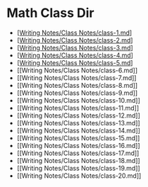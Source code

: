 # Math Class Dir
- [[Writing Notes/Class Notes/class-1.md]]
- [[Writing Notes/Class Notes/class-2.md]]
- [[Writing Notes/Class Notes/class-3.md]]
- [[Writing Notes/Class Notes/class-4.md]]
- [[Writing Notes/Class Notes/class-5.md]]
- [[Writing Notes/Class Notes/class-6.md]]
- [[Writing Notes/Class Notes/class-7.md]]
- [[Writing Notes/Class Notes/class-8.md]]
- [[Writing Notes/Class Notes/class-9.md]]
- [[Writing Notes/Class Notes/class-10.md]]
- [[Writing Notes/Class Notes/class-11.md]]
- [[Writing Notes/Class Notes/class-12.md]]
- [[Writing Notes/Class Notes/class-13.md]]
- [[Writing Notes/Class Notes/class-14.md]]
- [[Writing Notes/Class Notes/class-15.md]]
- [[Writing Notes/Class Notes/class-16.md]]
- [[Writing Notes/Class Notes/class-17.md]]
- [[Writing Notes/Class Notes/class-18.md]]
- [[Writing Notes/Class Notes/class-19.md]]
- [[Writing Notes/Class Notes/class-20.md]]




[//begin]: # "Autogenerated link references for markdown compatibility"
[Writing Notes/Class Notes/class-1.md]: class-1.md "Class 1"
[Writing Notes/Class Notes/class-2.md]: class-2.md "Lesson 2"
[Writing Notes/Class Notes/class-3.md]: class-3.md "Lesson 3"
[Writing Notes/Class Notes/class-4.md]: class-4.md "Lesson 4"
[Writing Notes/Class Notes/class-5.md]: class-5.md "Lesson 5"
[//end]: # "Autogenerated link references"
